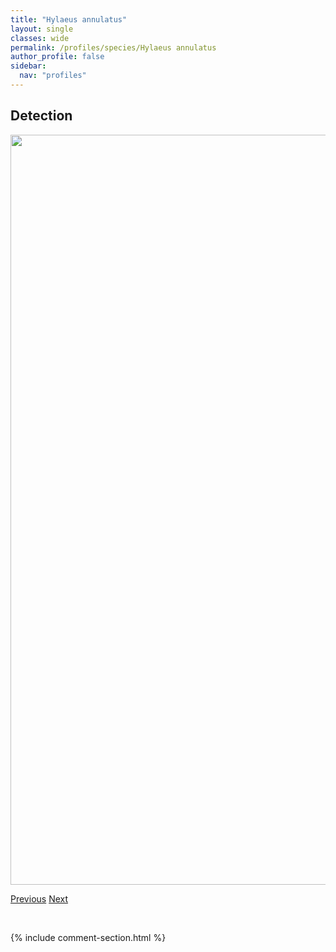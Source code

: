 ```yaml
---
title: "Hylaeus annulatus"
layout: single
classes: wide
permalink: /profiles/species/Hylaeus annulatus
author_profile: false
sidebar:
  nav: "profiles"
---
```


<h2>Detection</h2>

<a href="/ANBC/assets/figures/species/Hylaeus annulatus/range-map.png">
<img src="/ANBC/assets/figures/species/Hylaeus annulatus/range-map.png" height = "1200" width = "800">
</a>

<a href="/profiles/species/Hoplitis fulgida" class="pagination--pager" title="PreviousName">Previous</a> <a href="/profiles/species/Hylaeus modestus" class="pagination--pager" title="NextName">Next</a>

<p>&nbsp;</p>

{% include comment-section.html %}
